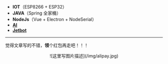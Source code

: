 * **IOT**（ESP8266 + ESP32）
* **JAVA**（Spring 全家桶）
* **NodeJs**（Vue + Electron + NodeSerial）
* [**AI**](/ai/)
* [**Jetbot**](/jetbot/)

***
觉得文章写的不错，**领**个红包再走吧！！！<br/>
<div align=center>![这里写图片描述](/img/alipay.jpg)</div>